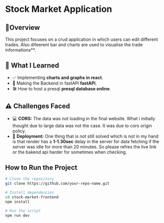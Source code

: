 # Stock Market Application

## 📖Overview

This project focuses on a crud application in which users can edit different trades. Also difeerent bar and charts are used to visualise the trade informations\*\*.

## 🚀 What I Learned

- ✅ Implementing **charts and graphs in react**.
- 🎯 Making the Backend in fastAPi **fastAPi**.
- 🛠 How to host a presql **presql database online**.

## ⚠️ Challenges Faced

- 💻 **CORS:** The data was not loading in the final website. What i initially thought due to large data was not the case. It was due to cors origin policy.
- 🧹 **Deployment:** One thing that is not still solved which is not in my hand is that render has a **1-1.30sec** delay in the server for data fetching if the server was idle for more than 20 minutes. So please refres the live link or the bakend api harder for sometimes when checking.

## How to Run the Project

```bash
# Clone the repository
git clone https://github.com/your-repo-name.git

# Install dependencies
cd stock-market-frontend
npm install

# Run the script
npm run dev
```
